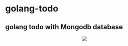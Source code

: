 ﻿# golang-todo

## golang todo with Mongodb database

<p style="text-align:center"><img src='images/Screenshot.png'></p>
